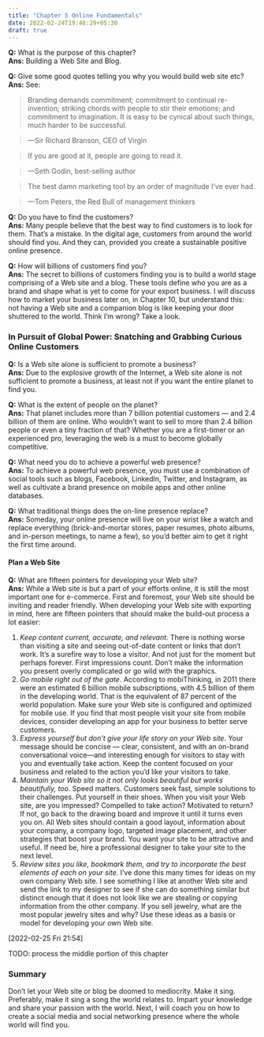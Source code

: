 ```yaml
---
title: "Chapter 5 Online Fundamentals"
date: 2022-02-24T19:48:29+05:30
draft: true
---
```


**Q:** What is the purpose of this chapter?    
**Ans:** Building a Web Site and Blog.

**Q:** Give some good quotes telling you why you would build web site etc?    
**Ans:** See:

> Branding demands commitment; commitment to continual re-invention; striking chords with people to stir their emotions; and commitment to imagination. It is easy to be cynical about such things, much harder to be successful.

> —Sir Richard Branson, CEO of Virgin

> If you are good at it, people are going to read it.

> —Seth Godin, best-selling author

> The best damn marketing tool by an order of magnitude I’ve ever had.

> —Tom Peters, the Red Bull of management thinkers

**Q:** Do you have to find the customers?    
**Ans:** Many people believe that the best way to find customers is to look for them. That’s a mistake. In the digital age, customers from around the world should find you. And they can, provided you create a sustainable positive online presence. 

**Q:** How will billions of customers find you?    
**Ans:** The secret to billions of customers finding you is to build a world stage comprising of a Web site and a blog. These tools define who you are as a brand and shape what is yet to come for your export business. I will discuss how to market your business later on, in Chapter 10, but understand this: not having a Web site and a companion blog is like keeping your door shuttered to the world. Think I’m wrong? Take a look.

### In Pursuit of Global Power: Snatching and Grabbing Curious Online Customers

**Q:** Is a Web site alone is sufficient to promote a business?    
**Ans:** Due to the explosive growth of the Internet, a Web site alone is not sufficient to promote a business, at least not if you want the entire planet to find you.

**Q:** What is the extent of people on the planet?    
**Ans:** That planet includes more than 7 billion potential customers — and 2.4 billion of them are online. Who wouldn’t want to sell to more than 2.4 billion people or even a tiny fraction of that? Whether you are a first-timer or an experienced pro, leveraging the web is a must to become globally competitive. 

**Q:** What need you do to achieve a powerful web presence?    
**Ans:** To achieve a powerful web presence, you must use a combination of social tools such as blogs, Facebook, LinkedIn, Twitter, and Instagram, as well as cultivate a brand presence on mobile apps and other online databases. 

**Q:** What traditional things does the on-line presence replace?    
**Ans:** Someday, your online presence will live on your wrist like a watch and replace everything (brick-and-mortar stores, paper resumes, photo albums, and in-person meetings, to name a few), so you’d better aim to get it right the first time around.

#### Plan a Web Site

**Q:** What are fifteen pointers for developing your Web site?    
**Ans:** While a Web site is but a part of your efforts online, it is still the most important one for e-commerce. First and foremost, your Web site should be inviting and reader friendly. When developing your Web site with exporting in mind, here are fifteen pointers that should make the build-out process a lot easier:
1. *Keep content current, accurate, and relevant*. There is nothing worse than visiting a site and seeing out-of-date content or links that don’t work. It’s a surefire way to lose a visitor. And not just for the moment but perhaps forever. First impressions count. Don’t make the information you present overly complicated or go wild with the graphics.
2. *Go mobile right out of the gate*. According to mobiThinking, in 2011 there were an estimated 6 billion mobile subscriptions, with 4.5 billion of them in the developing world. That is the equivalent of 87 percent of the world population. Make sure your Web site is configured and optimized for mobile use. If you find that most people visit your site from mobile devices, consider developing an app for your business to better serve customers.
3. *Express yourself but don’t give your life story on your Web site*. Your message should be concise — clear, consistent, and with an on-brand conversational voice—and interesting enough for visitors to stay with you and eventually take action. Keep the content focused on your business and
related to the action you’d like your visitors to take.
4. *Maintain your Web site so it not only looks beautiful but works beautifully, too*. Speed matters. Customers seek fast, simple solutions to their challenges. Put yourself in their shoes. When you visit your Web site, are you impressed? Compelled to take action? Motivated to return? If not, go back to the drawing board and improve it until it turns even you on. All Web sites should contain a good layout, information about your company, a company logo, targeted image placement, and other strategies that boost your brand. You want your site to be attractive and useful. If need be, hire a professional designer to take your site to the next level.
5. *Review sites you like, bookmark them, and try to incorporate the best elements of each on your site*. I’ve done this many times for ideas on my own company Web site. I see something I like at another Web site and send the link to my designer to see if she can do something similar but
distinct enough that it does not look like we are stealing or copying information from the other company. If you sell jewelry, what are the most popular jewelry sites and why? Use these ideas as a basis or model for developing your own Web site.


[2022-02-25 Fri 21:54] 

TODO: process the middle portion of this chapter


### Summary

Don’t let your Web site or blog be doomed to mediocrity. Make it sing. Preferably, make it sing a song the world relates to. Impart your knowledge
and share your passion with the world. Next, I will coach you on how to create a social media and social networking presence where the whole world
will find you.



